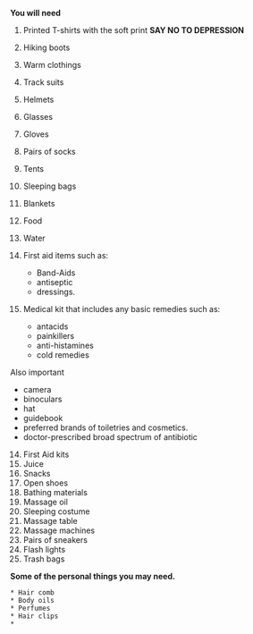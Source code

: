 
**You will need**    

1. Printed T-shirts with the soft print **SAY NO TO DEPRESSION**
2. Hiking boots
3. Warm clothings
4. Track suits
5. Helmets
6. Glasses
7. Gloves
8. Pairs of socks
9. Tents
10. Sleeping bags
11. Blankets
12. Food
13. Water

14. First aid items such as:
    * Band-Aids
    * antiseptic
    * dressings.
16. Medical kit that includes any basic remedies such as:
    * antacids
    * painkillers
    * anti-histamines
    * cold remedies

Also important
* camera
* binoculars
* hat
* guidebook
* preferred brands of toiletries and cosmetics.
* doctor-prescribed broad spectrum of antibiotic

14. First Aid kits
15. Juice 
16. Snacks
17. Open shoes
18. Bathing materials
19. Massage oil 
20. Sleeping costume
21. Massage table
22. Massage machines
23. Pairs of sneakers
24. Flash lights
25. Trash bags    


**Some of the personal things you may need.**    

    * Hair comb
    * Body oils
    * Perfumes
    * Hair clips
    * 
